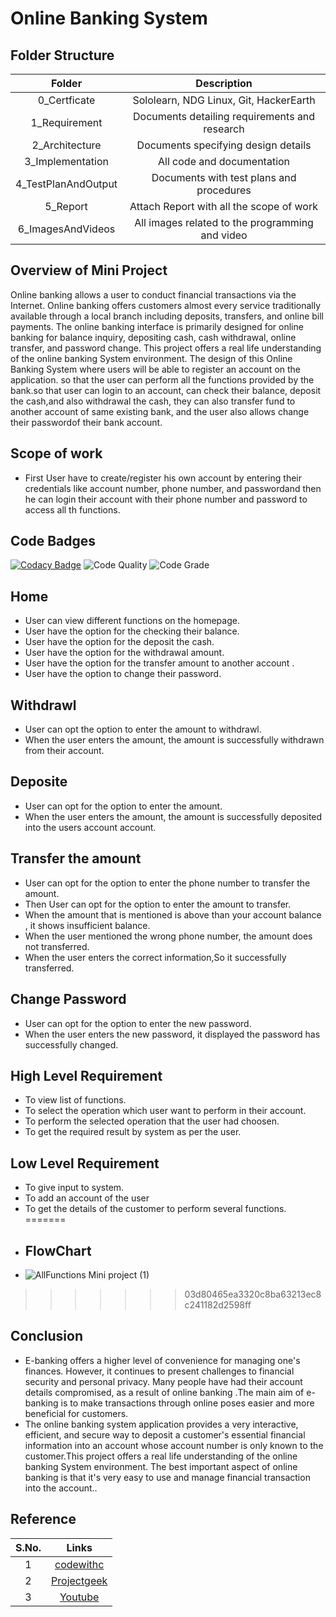 # Online Banking System 
## Folder Structure
|Folder|Description|
|:-:|:--:|
|0_Certficate|Sololearn, NDG Linux, Git, HackerEarth|
|1_Requirement|Documents detailing requirements and research|
|2_Architecture|Documents specifying design details|
|3_Implementation|All code and documentation|
|4_TestPlanAndOutput|Documents with test plans and procedures|
|5_Report|Attach Report with all the scope of work|
|6_ImagesAndVideos|All images related to the programming and video|
##  Overview of Mini Project
 Online banking allows a user to conduct financial transactions via the Internet. Online banking offers customers almost every service traditionally available through a local branch including deposits, transfers, and online bill payments. The online banking interface is primarily designed for online banking for balance inquiry, depositing cash, cash withdrawal, online transfer, and password change.  This project offers a real life understanding of the online banking System environment.
The design of this Online Banking System where users will be able to register an account on the application. so that the user can perform all the functions  provided by the bank.so that  user can login to an account, can check their balance, deposit the cash,and also withdrawal the cash, they can also transfer fund  to another account of same existing bank,  and the user also allows change their passwordof their bank account.
## Scope of work
-   First User have to  create/register his own account  by entering their  credentials like account number, phone number, and passwordand then he  can login their account with their phone number and password to access all th functions.
## Code Badges
[![Codacy Badge](https://app.codacy.com/project/badge/Grade/f84848cc522f4e3b898e0838ab145f75)](https://www.codacy.com/gh/Prabalsingh00y/M1_CProject_App/dashboard?utm_source=github.com&amp;utm_medium=referral&amp;utm_content=Prabalsingh00y/M1_CProject_App&amp;utm_campaign=Badge_Grade)
![Code Quality](https://api.codiga.io/project/31546/score/svg)
![Code Grade](https://api.codiga.io/project/31546/status/svg)
## Home
-   User can view different functions  on the homepage.
-   User have the option for the checking their  balance.
-   User have the option for the deposit the cash.
-   User have the option for the withdrawal amount.
-   User have the option for the transfer amount to another account .
-   User have the option to change their password.
## Withdrawl
-   User can opt  the option to enter the amount to withdrawl.
-   When the user enters the amount, the amount is successfully withdrawn from their account.
## Deposite
-   User can opt for  the option to enter the amount.
-   When the user enters the amount, the amount is successfully deposited into the users account account.
## Transfer the amount
-   User can opt for the option to enter the phone number to transfer the amount.
-   Then User can opt for  the option to enter the amount to transfer.
-   When the amount that is mentioned is above than your  account balance , it shows insufficient balance.
-   When the user mentioned the wrong phone number, the amount does not transferred.
-   When the user enters the correct information,So it successfully transferred. 
## Change Password
-   User can opt for the option to enter the new password.
-   When the user enters the new password, it displayed the password has successfully changed.
## High Level Requirement
-   To view list of functions.
-   To select the operation which user want to perform in their account.
-   To perform the selected operation that the user had choosen.
-   To get the required result by system  as per the user.
## Low Level Requirement
-   To give input to system.
-   To add an account of the user 
-   To get the details of the customer to perform several functions.
=======
-   ## FlowChart
-   ![AllFunctions Mini project (1)](https://user-images.githubusercontent.com/98878562/156694260-8d20ba03-8efc-47e7-93f2-2875e67e6843.jpg)
>>>>>>> 03d80465ea3320c8ba63213ec8c241182d2598ff
## Conclusion
-   E-banking offers a higher level of convenience for managing one's finances. However, it continues to present challenges to financial security and personal privacy. Many people have had their account details compromised, as a result of online banking .The main aim of e-banking is to make transactions through online poses easier and more beneficial for customers.
-   The online banking system application provides a very interactive, efficient, and secure way to deposit a customer's essential financial information into an account whose account number is only known to the customer.This project offers a real life understanding of the online banking System environment.  The best important aspect of online banking is that it's very easy to use and manage financial transaction into the account..
## Reference
|S.No.|Links|
|:-:|:--:|
|1|[codewithc](https://www.codewithc.com/mini-project-in-c-bank-management-system/)|
|2|[Projectgeek](https://projectsgeek.com/2013/06/banking-project-in-c-language-source-code.html)|
|3|[Youtube](https://youtu.be/eGaImwD8fPQ)|
